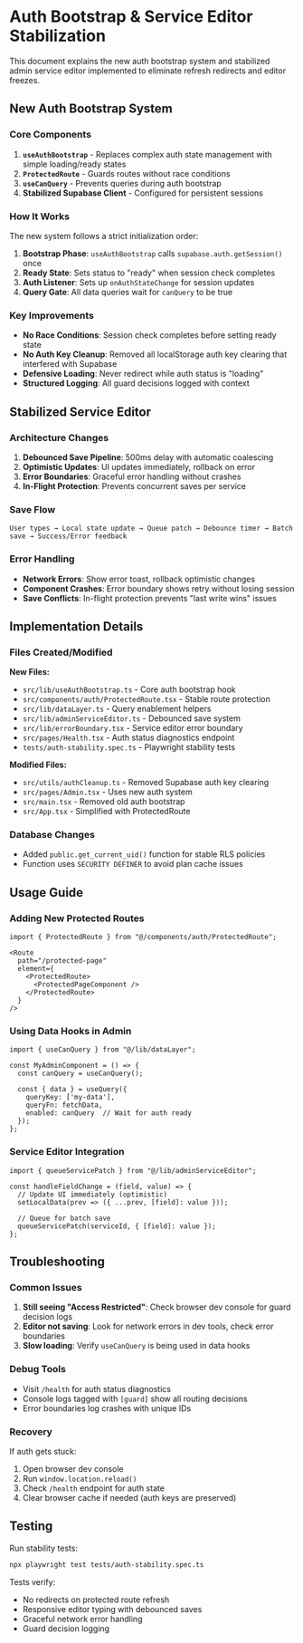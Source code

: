 # Auth Bootstrap & Service Editor Stabilization

This document explains the new auth bootstrap system and stabilized admin service editor implemented to eliminate refresh redirects and editor freezes.

## New Auth Bootstrap System

### Core Components

1. **`useAuthBootstrap`** - Replaces complex auth state management with simple loading/ready states
2. **`ProtectedRoute`** - Guards routes without race conditions 
3. **`useCanQuery`** - Prevents queries during auth bootstrap
4. **Stabilized Supabase Client** - Configured for persistent sessions

### How It Works

The new system follows a strict initialization order:

1. **Bootstrap Phase**: `useAuthBootstrap` calls `supabase.auth.getSession()` once
2. **Ready State**: Sets status to "ready" when session check completes
3. **Auth Listener**: Sets up `onAuthStateChange` for session updates
4. **Query Gate**: All data queries wait for `canQuery` to be true

### Key Improvements

- **No Race Conditions**: Session check completes before setting ready state
- **No Auth Key Cleanup**: Removed all localStorage auth key clearing that interfered with Supabase
- **Defensive Loading**: Never redirect while auth status is "loading"
- **Structured Logging**: All guard decisions logged with context

## Stabilized Service Editor

### Architecture Changes

1. **Debounced Save Pipeline**: 500ms delay with automatic coalescing
2. **Optimistic Updates**: UI updates immediately, rollback on error
3. **Error Boundaries**: Graceful error handling without crashes
4. **In-Flight Protection**: Prevents concurrent saves per service

### Save Flow

```
User types → Local state update → Queue patch → Debounce timer → Batch save → Success/Error feedback
```

### Error Handling

- **Network Errors**: Show error toast, rollback optimistic changes
- **Component Crashes**: Error boundary shows retry without losing session
- **Save Conflicts**: In-flight protection prevents "last write wins" issues

## Implementation Details

### Files Created/Modified

**New Files:**
- `src/lib/useAuthBootstrap.ts` - Core auth bootstrap hook
- `src/components/auth/ProtectedRoute.tsx` - Stable route protection
- `src/lib/dataLayer.ts` - Query enablement helpers
- `src/lib/adminServiceEditor.ts` - Debounced save system
- `src/lib/errorBoundary.tsx` - Service editor error boundary
- `src/pages/Health.tsx` - Auth status diagnostics endpoint
- `tests/auth-stability.spec.ts` - Playwright stability tests

**Modified Files:**
- `src/utils/authCleanup.ts` - Removed Supabase auth key clearing
- `src/pages/Admin.tsx` - Uses new auth system
- `src/main.tsx` - Removed old auth bootstrap
- `src/App.tsx` - Simplified with ProtectedRoute

### Database Changes

- Added `public.get_current_uid()` function for stable RLS policies
- Function uses `SECURITY DEFINER` to avoid plan cache issues

## Usage Guide

### Adding New Protected Routes

```tsx
import { ProtectedRoute } from "@/components/auth/ProtectedRoute";

<Route 
  path="/protected-page" 
  element={
    <ProtectedRoute>
      <ProtectedPageComponent />
    </ProtectedRoute>
  } 
/>
```

### Using Data Hooks in Admin

```tsx
import { useCanQuery } from "@/lib/dataLayer";

const MyAdminComponent = () => {
  const canQuery = useCanQuery();
  
  const { data } = useQuery({
    queryKey: ['my-data'],
    queryFn: fetchData,
    enabled: canQuery  // Wait for auth ready
  });
};
```

### Service Editor Integration

```tsx
import { queueServicePatch } from "@/lib/adminServiceEditor";

const handleFieldChange = (field, value) => {
  // Update UI immediately (optimistic)
  setLocalData(prev => ({ ...prev, [field]: value }));
  
  // Queue for batch save
  queueServicePatch(serviceId, { [field]: value });
};
```

## Troubleshooting

### Common Issues

1. **Still seeing "Access Restricted"**: Check browser dev console for guard decision logs
2. **Editor not saving**: Look for network errors in dev tools, check error boundaries
3. **Slow loading**: Verify `useCanQuery` is being used in data hooks

### Debug Tools

- Visit `/health` for auth status diagnostics
- Console logs tagged with `[guard]` show all routing decisions
- Error boundaries log crashes with unique IDs

### Recovery

If auth gets stuck:
1. Open browser dev console
2. Run `window.location.reload()` 
3. Check `/health` endpoint for auth state
4. Clear browser cache if needed (auth keys are preserved)

## Testing

Run stability tests:
```bash
npx playwright test tests/auth-stability.spec.ts
```

Tests verify:
- No redirects on protected route refresh
- Responsive editor typing with debounced saves  
- Graceful network error handling
- Guard decision logging